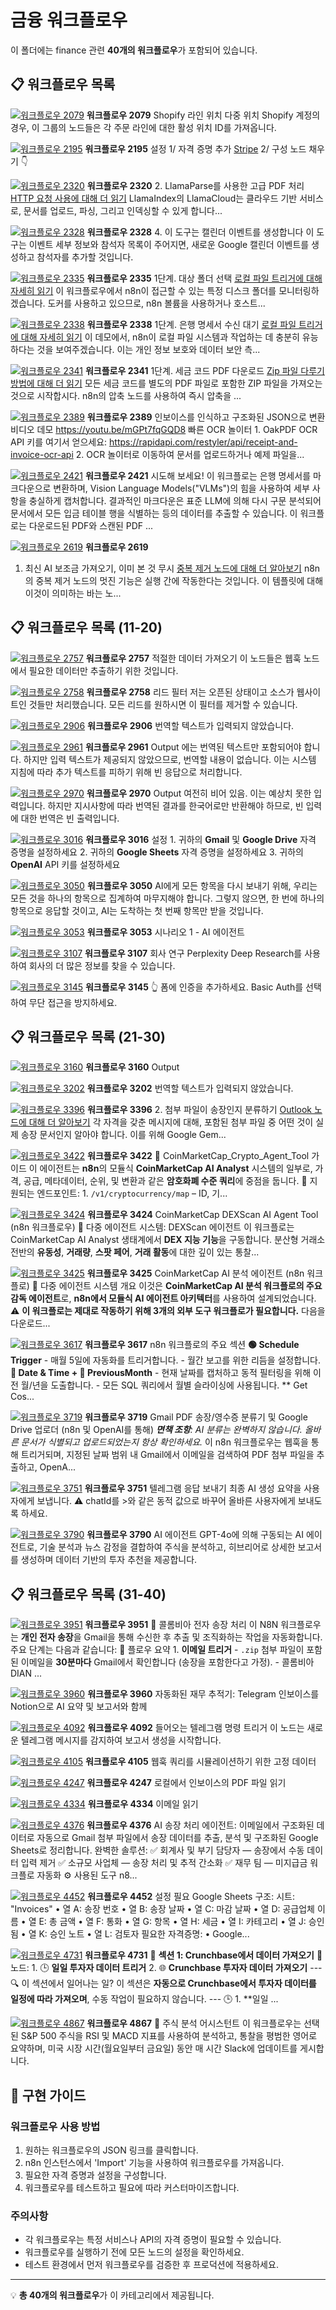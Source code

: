 # 금융 워크플로우

이 폴더에는 finance 관련 **40개의 워크플로우**가 포함되어 있습니다.

## 📋 워크플로우 목록

[![워크플로우 2079](2079.png)](https://raw.githubusercontent.com/n8nKOR/n8n-shared-workflow/refs/heads/main/workflows/n8nworkflows/finance/2079.json)
**워크플로우 2079**
Shopify 라인 위치 다중 위치 Shopify 계정의 경우, 이 그룹의 노드들은 각 주문 라인에 대한 활성 위치 ID를 가져옵니다.

[![워크플로우 2195](2195.png)](https://raw.githubusercontent.com/n8nKOR/n8n-shared-workflow/refs/heads/main/workflows/n8nworkflows/finance/2195.json)
**워크플로우 2195**
설정 1/ 자격 증명 추가 [Stripe](https://docs.n8n.io/integrations/builtin/credentials/stripe/) 2/ 구성 노드 채우기 👇

[![워크플로우 2320](2320.png)](https://raw.githubusercontent.com/n8nKOR/n8n-shared-workflow/refs/heads/main/workflows/n8nworkflows/finance/2320.json)
**워크플로우 2320**
2. LlamaParse를 사용한 고급 PDF 처리 [HTTP 요청 사용에 대해 더 읽기](https://docs.n8n.io/integrations/builtin/core-nodes/n8n-nodes-base.httprequest/) LlamaIndex의 LlamaCloud는 클라우드 기반 서비스로, 문서를 업로드, 파싱, 그리고 인덱싱할 수 있게 합니다...

[![워크플로우 2328](2328.png)](https://raw.githubusercontent.com/n8nKOR/n8n-shared-workflow/refs/heads/main/workflows/n8nworkflows/finance/2328.json)
**워크플로우 2328**
4. 이 도구는 캘린더 이벤트를 생성합니다 이 도구는 이벤트 세부 정보와 참석자 목록이 주어지면, 새로운 Google 캘린더 이벤트를 생성하고 참석자를 추가할 것입니다.

[![워크플로우 2335](2335.png)](https://raw.githubusercontent.com/n8nKOR/n8n-shared-workflow/refs/heads/main/workflows/n8nworkflows/finance/2335.json)
**워크플로우 2335**
1단계. 대상 폴더 선택 [로컬 파일 트리거에 대해 자세히 읽기](https://docs.n8n.io/integrations/builtin/core-nodes/n8n-nodes-base.localfiletrigger) 이 워크플로우에서 n8n이 접근할 수 있는 특정 디스크 폴더를 모니터링하겠습니다. 도커를 사용하고 있으므로, n8n 볼륨을 사용하거나 호스트...

[![워크플로우 2338](2338.png)](https://raw.githubusercontent.com/n8nKOR/n8n-shared-workflow/refs/heads/main/workflows/n8nworkflows/finance/2338.json)
**워크플로우 2338**
1단계. 은행 명세서 수신 대기 [로컬 파일 트리거에 대해 자세히 읽기](https://docs.n8n.io/integrations/builtin/core-nodes/n8n-nodes-base.localfiletrigger) 이 데모에서, n8n이 로컬 파일 시스템과 작업하는 데 충분히 유능하다는 것을 보여주겠습니다. 이는 개인 정보 보호와 데이터 보안 측...

[![워크플로우 2341](2341.png)](https://raw.githubusercontent.com/n8nKOR/n8n-shared-workflow/refs/heads/main/workflows/n8nworkflows/finance/2341.json)
**워크플로우 2341**
1단계. 세금 코드 PDF 다운로드 [Zip 파일 다루기 방법에 대해 더 읽기](https://docs.n8n.io/integrations/builtin/core-nodes/n8n-nodes-base.compression/) 모든 세금 코드를 별도의 PDF 파일로 포함한 ZIP 파일을 가져오는 것으로 시작합시다. n8n의 압축 노드를 사용하여 즉시 압축을 ...

[![워크플로우 2389](2389.png)](https://raw.githubusercontent.com/n8nKOR/n8n-shared-workflow/refs/heads/main/workflows/n8nworkflows/finance/2389.json)
**워크플로우 2389**
인보이스를 인식하고 구조화된 JSON으로 변환 비디오 데모 https://youtu.be/mGPt7fqGQD8 빠른 OCR 놀이터 1. OakPDF OCR API 키를 여기서 얻으세요: https://rapidapi.com/restyler/api/receipt-and-invoice-ocr-api 2. OCR 놀이터로 이동하여 문서를 업로드하거나 예제 파일을...

[![워크플로우 2421](2421.png)](https://raw.githubusercontent.com/n8nKOR/n8n-shared-workflow/refs/heads/main/workflows/n8nworkflows/finance/2421.json)
**워크플로우 2421**
시도해 보세요! 이 워크플로는 은행 명세서를 마크다운으로 변환하며, Vision Language Models("VLMs")의 힘을 사용하여 세부 사항을 충실하게 캡처합니다. 결과적인 마크다운은 표준 LLM에 의해 다시 구문 분석되어 문서에서 모든 입금 테이블 행을 식별하는 등의 데이터를 추출할 수 있습니다. 이 워크플로는 다운로드된 PDF와 스캔된 PDF ...

[![워크플로우 2619](2619.png)](https://raw.githubusercontent.com/n8nKOR/n8n-shared-workflow/refs/heads/main/workflows/n8nworkflows/finance/2619.json)
**워크플로우 2619**
1. 최신 AI 보조금 가져오기, 이미 본 것 무시 [중복 제거 노드에 대해 더 알아보기](https://docs.n8n.io/integrations/builtin/core-nodes/n8n-nodes-base.removeduplicates/) n8n의 중복 제거 노드의 멋진 기능은 실행 간에 작동한다는 것입니다. 이 템플릿에 대해 이것이 의미하는 바는 노...

## 📋 워크플로우 목록 (11-20)

[![워크플로우 2757](2757.png)](https://raw.githubusercontent.com/n8nKOR/n8n-shared-workflow/refs/heads/main/workflows/n8nworkflows/finance/2757.json)
**워크플로우 2757**
적절한 데이터 가져오기 이 노드들은 웹훅 노드에서 필요한 데이터만 추출하기 위한 것입니다.

[![워크플로우 2758](2758.png)](https://raw.githubusercontent.com/n8nKOR/n8n-shared-workflow/refs/heads/main/workflows/n8nworkflows/finance/2758.json)
**워크플로우 2758**
리드 필터 저는 오픈된 상태이고 소스가 웹사이트인 것들만 처리했습니다. 모든 리드를 원하시면 이 필터를 제거할 수 있습니다.

[![워크플로우 2906](2906.png)](https://raw.githubusercontent.com/n8nKOR/n8n-shared-workflow/refs/heads/main/workflows/n8nworkflows/finance/2906.json)
**워크플로우 2906**
번역할 텍스트가 입력되지 않았습니다.

[![워크플로우 2961](2961.png)](https://raw.githubusercontent.com/n8nKOR/n8n-shared-workflow/refs/heads/main/workflows/n8nworkflows/finance/2961.json)
**워크플로우 2961**
Output 에는 번역된 텍스트만 포함되어야 합니다. 하지만 입력 텍스트가 제공되지 않았으므로, 번역할 내용이 없습니다. 이는 시스템 지침에 따라 추가 텍스트를 피하기 위해 빈 응답으로 처리합니다.

[![워크플로우 2970](2970.png)](https://raw.githubusercontent.com/n8nKOR/n8n-shared-workflow/refs/heads/main/workflows/n8nworkflows/finance/2970.json)
**워크플로우 2970**
Output 여전히 비어 있음. 이는 예상치 못한 입력입니다. 하지만 지시사항에 따라 번역된 결과를 한국어로만 반환해야 하므로, 빈 입력에 대한 번역은 빈 출력입니다.

[![워크플로우 3016](3016.png)](https://raw.githubusercontent.com/n8nKOR/n8n-shared-workflow/refs/heads/main/workflows/n8nworkflows/finance/3016.json)
**워크플로우 3016**
설정 1. 귀하의 **Gmail** 및 **Google Drive** 자격 증명을 설정하세요 2. 귀하의 **Google Sheets** 자격 증명을 설정하세요 3. 귀하의 **OpenAI** API 키를 설정하세요

[![워크플로우 3050](3050.png)](https://raw.githubusercontent.com/n8nKOR/n8n-shared-workflow/refs/heads/main/workflows/n8nworkflows/finance/3050.json)
**워크플로우 3050**
AI에게 모든 항목을 다시 보내기 위해, 우리는 모든 것을 하나의 항목으로 집계하여 마무지해야 합니다. 그렇지 않으면, 한 번에 하나의 항목으로 응답할 것이고, AI는 도착하는 첫 번째 항목만 받을 것입니다.

[![워크플로우 3053](3053.png)](https://raw.githubusercontent.com/n8nKOR/n8n-shared-workflow/refs/heads/main/workflows/n8nworkflows/finance/3053.json)
**워크플로우 3053**
시나리오 1 - AI 에이전트

[![워크플로우 3107](3107.png)](https://raw.githubusercontent.com/n8nKOR/n8n-shared-workflow/refs/heads/main/workflows/n8nworkflows/finance/3107.json)
**워크플로우 3107**
회사 연구 Perplexity Deep Research를 사용하여 회사의 더 많은 정보를 찾을 수 있습니다.

[![워크플로우 3145](3145.png)](https://raw.githubusercontent.com/n8nKOR/n8n-shared-workflow/refs/heads/main/workflows/n8nworkflows/finance/3145.json)
**워크플로우 3145**
👆 폼에 인증을 추가하세요. Basic Auth를 선택하여 무단 접근을 방지하세요.

## 📋 워크플로우 목록 (21-30)

[![워크플로우 3160](3160.png)](https://raw.githubusercontent.com/n8nKOR/n8n-shared-workflow/refs/heads/main/workflows/n8nworkflows/finance/3160.json)
**워크플로우 3160**
Output

[![워크플로우 3202](3202.png)](https://raw.githubusercontent.com/n8nKOR/n8n-shared-workflow/refs/heads/main/workflows/n8nworkflows/finance/3202.json)
**워크플로우 3202**
번역할 텍스트가 입력되지 않았습니다.

[![워크플로우 3396](3396.png)](https://raw.githubusercontent.com/n8nKOR/n8n-shared-workflow/refs/heads/main/workflows/n8nworkflows/finance/3396.json)
**워크플로우 3396**
2. 첨부 파일이 송장인지 분류하기 [Outlook 노드에 대해 더 알아보기](https://docs.n8n.io/integrations/builtin/app-nodes/n8n-nodes-base.microsoftoutlook) 각 자격을 갖춘 메시지에 대해, 포함된 첨부 파일 중 어떤 것이 실제 송장 문서인지 알아야 합니다. 이를 위해 Google Gem...

[![워크플로우 3422](3422.png)](https://raw.githubusercontent.com/n8nKOR/n8n-shared-workflow/refs/heads/main/workflows/n8nworkflows/finance/3422.json)
**워크플로우 3422**
🧠 CoinMarketCap_Crypto_Agent_Tool 가이드 이 에이전트는 **n8n**의 모듈식 **CoinMarketCap AI Analyst** 시스템의 일부로, 가격, 공급, 메타데이터, 순위, 및 변환과 같은 **암호화폐 수준 쿼리**에 중점을 둡니다. 🔌 지원되는 엔드포인트: 1. `/v1/cryptocurrency/map` – ID, 기...

[![워크플로우 3424](3424.png)](https://raw.githubusercontent.com/n8nKOR/n8n-shared-workflow/refs/heads/main/workflows/n8nworkflows/finance/3424.json)
**워크플로우 3424**
CoinMarketCap DEXScan AI Agent Tool (n8n 워크플로우) 🧠 다중 에이전트 시스템: DEXScan 에이전트 이 워크플로는 CoinMarketCap AI Analyst 생태계에서 **DEX 지능 기능**을 구동합니다. 분산형 거래소 전반의 **유동성**, **거래량**, **스팟 페어**, **거래 활동**에 대한 깊이 있는 통찰...

[![워크플로우 3425](3425.png)](https://raw.githubusercontent.com/n8nKOR/n8n-shared-workflow/refs/heads/main/workflows/n8nworkflows/finance/3425.json)
**워크플로우 3425**
CoinMarketCap AI 분석 에이전트 (n8n 워크플로) 🧠 다중 에이전트 시스템 개요 이것은 **CoinMarketCap AI 분석 워크플로의 주요 감독 에이전트**로, **n8n에서 모듈식 AI 에이전트 아키텍터**를 사용하여 설계되었습니다. ⚠️ **이 워크플로는 제대로 작동하기 위해 3개의 외부 도구 워크플로가 필요합니다.** 다음을 다운로드...

[![워크플로우 3617](3617.png)](https://raw.githubusercontent.com/n8nKOR/n8n-shared-workflow/refs/heads/main/workflows/n8nworkflows/finance/3617.json)
**워크플로우 3617**
n8n 워크플로의 주요 섹션 **🟢 Schedule Trigger** - 매월 5일에 자동화를 트리거합니다. - 월간 보고를 위한 리듬을 설정합니다. **📅 Date & Time + 🧮 PreviousMonth** - 현재 날짜를 캡처하고 동적 필터링을 위해 이전 월/년을 도출합니다. - 모든 SQL 쿼리에서 월별 슬라이싱에 사용됩니다. ** Get Cos...

[![워크플로우 3719](3719.png)](https://raw.githubusercontent.com/n8nKOR/n8n-shared-workflow/refs/heads/main/workflows/n8nworkflows/finance/3719.json)
**워크플로우 3719**
Gmail PDF 송장/영수증 분류기 및 Google Drive 업로더 (n8n 및 OpenAI를 통해) _**면책 조항**: AI 분류는 완벽하지 않습니다. 올바른 문서가 식별되고 업로드되었는지 항상 확인하세요._ 이 n8n 워크플로우는 웹훅을 통해 트리거되며, 지정된 날짜 범위 내 Gmail에서 이메일을 검색하여 PDF 첨부 파일을 추출하고, OpenA...

[![워크플로우 3751](3751.png)](https://raw.githubusercontent.com/n8nKOR/n8n-shared-workflow/refs/heads/main/workflows/n8nworkflows/finance/3751.json)
**워크플로우 3751**
텔레그램 응답 보내기 최종 AI 생성 요약을 사용자에게 보냅니다. ⚠️ chatId를 >와 같은 동적 값으로 바꾸어 올바른 사용자에게 보내도록 하세요.

[![워크플로우 3790](3790.png)](https://raw.githubusercontent.com/n8nKOR/n8n-shared-workflow/refs/heads/main/workflows/n8nworkflows/finance/3790.json)
**워크플로우 3790**
AI 에이전트 GPT-4o에 의해 구동되는 AI 에이전트로, 기술 분석과 뉴스 감정을 결합하여 주식을 분석하고, 히브리어로 상세한 보고서를 생성하며 데이터 기반의 투자 추천을 제공합니다.

## 📋 워크플로우 목록 (31-40)

[![워크플로우 3951](3951.png)](https://raw.githubusercontent.com/n8nKOR/n8n-shared-workflow/refs/heads/main/workflows/n8nworkflows/finance/3951.json)
**워크플로우 3951**
🧾 콜롬비아 전자 송장 처리 이 N8N 워크플로우는 **개인 전자 송장**을 Gmail을 통해 수신한 후 추출 및 조직화하는 작업을 자동화합니다. 주요 단계는 다음과 같습니다: 🔁 플로우 요약 1. **이메일 트리거** - `.zip` 첨부 파일이 포함된 이메일을 **30분마다** Gmail에서 확인합니다 (송장을 포함한다고 가정). - 콜롬비아 DIAN ...

[![워크플로우 3960](3960.png)](https://raw.githubusercontent.com/n8nKOR/n8n-shared-workflow/refs/heads/main/workflows/n8nworkflows/finance/3960.json)
**워크플로우 3960**
자동화된 재무 추적기: Telegram 인보이스를 Notion으로 AI 요약 및 보고서와 함께

[![워크플로우 4092](4092.png)](https://raw.githubusercontent.com/n8nKOR/n8n-shared-workflow/refs/heads/main/workflows/n8nworkflows/finance/4092.json)
**워크플로우 4092**
들어오는 텔레그램 명령 트리거 이 노드는 새로운 텔레그램 메시지를 감지하여 보고서 생성을 시작합니다.

[![워크플로우 4105](4105.png)](https://raw.githubusercontent.com/n8nKOR/n8n-shared-workflow/refs/heads/main/workflows/n8nworkflows/finance/4105.json)
**워크플로우 4105**
웹훅 쿼리를 시뮬레이션하기 위한 고정 데이터

[![워크플로우 4247](4247.png)](https://raw.githubusercontent.com/n8nKOR/n8n-shared-workflow/refs/heads/main/workflows/n8nworkflows/finance/4247.json)
**워크플로우 4247**
로컬에서 인보이스의 PDF 파일 읽기

[![워크플로우 4334](4334.png)](https://raw.githubusercontent.com/n8nKOR/n8n-shared-workflow/refs/heads/main/workflows/n8nworkflows/finance/4334.json)
**워크플로우 4334**
이메일 읽기

[![워크플로우 4376](4376.png)](https://raw.githubusercontent.com/n8nKOR/n8n-shared-workflow/refs/heads/main/workflows/n8nworkflows/finance/4376.json)
**워크플로우 4376**
AI 송장 처리 에이전트: 이메일에서 구조화된 데이터로 자동으로 Gmail 첨부 파일에서 송장 데이터를 추출, 분석 및 구조화된 Google Sheets로 정리합니다. 완벽한 솔루션: ✅ 회계사 및 부기 담당자 — 송장에서 수동 데이터 입력 제거 ✅ 소규모 사업체 — 송장 처리 및 추적 간소화 ✅ 재무 팀 — 미지급금 워크플로 자동화 ⚙️ 사용된 도구 n8...

[![워크플로우 4452](4452.png)](https://raw.githubusercontent.com/n8nKOR/n8n-shared-workflow/refs/heads/main/workflows/n8nworkflows/finance/4452.json)
**워크플로우 4452**
설정 필요 Google Sheets 구조: 시트: "Invoices" • 열 A: 송장 번호 • 열 B: 송장 날짜 • 열 C: 마감 날짜 • 열 D: 공급업체 이름 • 열 E: 총 금액 • 열 F: 통화 • 열 G: 항목 • 열 H: 세금 • 열 I: 카테고리 • 열 J: 승인됨 • 열 K: 승인 노트 • 열 L: 검토자 필요한 자격증명: • Google...

[![워크플로우 4731](4731.png)](https://raw.githubusercontent.com/n8nKOR/n8n-shared-workflow/refs/heads/main/workflows/n8nworkflows/finance/4731.json)
**워크플로우 4731**
🔷 **섹션 1: Crunchbase에서 데이터 가져오기** 🧩 노드: 1. 🕒 **일일 투자자 데이터 트리거** 2. 🌐 **Crunchbase 투자자 데이터 가져오기** --- 🔍 이 섹션에서 일어나는 일? 이 섹션은 **자동으로 Crunchbase에서 투자자 데이터를 일정에 따라 가져오며**, 수동 작업이 필요하지 않습니다. --- 🕒 1. **일일 ...

[![워크플로우 4867](4867.png)](https://raw.githubusercontent.com/n8nKOR/n8n-shared-workflow/refs/heads/main/workflows/n8nworkflows/finance/4867.json)
**워크플로우 4867**
🧠 주식 분석 어시스턴트 이 워크플로우는 선택된 S&P 500 주식을 RSI 및 MACD 지표를 사용하여 분석하고, 통찰을 평범한 영어로 요약하며, 미국 시장 시간(월요일부터 금요일) 동안 매 시간 Slack에 업데이트를 게시합니다.

## 🔧 구현 가이드

### 워크플로우 사용 방법
1. 원하는 워크플로우의 JSON 링크를 클릭합니다.
2. n8n 인스턴스에서 'Import' 기능을 사용하여 워크플로우를 가져옵니다.
3. 필요한 자격 증명과 설정을 구성합니다.
4. 워크플로우를 테스트하고 필요에 따라 커스터마이즈합니다.

### 주의사항
- 각 워크플로우는 특정 서비스나 API의 자격 증명이 필요할 수 있습니다.
- 워크플로우를 실행하기 전에 모든 노드의 설정을 확인하세요.
- 테스트 환경에서 먼저 워크플로우를 검증한 후 프로덕션에 적용하세요.

---

💡 **총 40개의 워크플로우**가 이 카테고리에서 제공됩니다.
